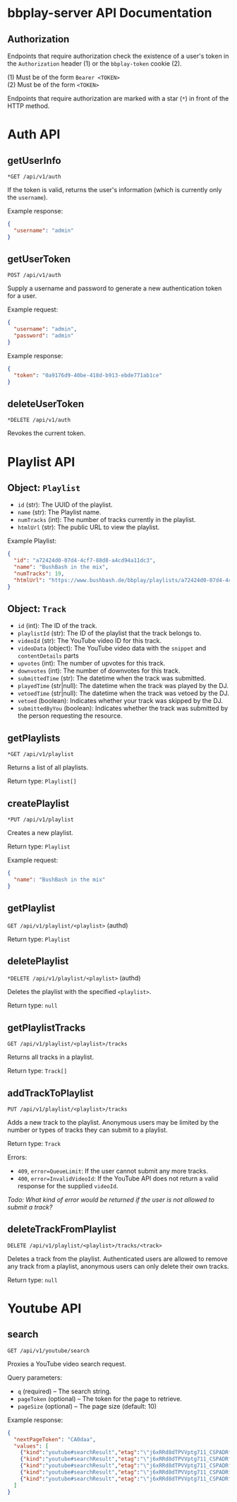 # bbplay-server API Documentation

## Authorization

Endpoints that require authorization check the existence of a user's
token in the `Authorization` header (1) or the `bbplay-token` cookie (2).

(1) Must be of the form `Bearer <TOKEN>`  
(2) Must be of the form `<TOKEN>`

Endpoints that require authorization are marked with a star (`*`) in front
of the HTTP method.

# Auth API

## getUserInfo

`*GET /api/v1/auth`

If the token is valid, returns the user's information
(which is currently only the `username`).

Example response:

```json
{
  "username": "admin"
}
```

## getUserToken

`POST /api/v1/auth`

Supply a username and password to generate a new authentication token for
a user.

Example request:

```json
{
  "username": "admin",
  "password": "admin"
}
```

Example response:

```json
{
  "token": "0a9176d9-40be-418d-b913-ebde771ab1ce"
}
```

## deleteUserToken

`*DELETE /api/v1/auth`

Revokes the current token.

# Playlist API

## Object: `Playlist`

* `id` (str): The UUID of the playlist.
* `name` (str): The Playlist name.
* `numTracks` (int): The number of tracks currently in the playlist.
* `htmlUrl` (str): The public URL to view the playlist.

Example Playlist:

```json
{
  "id": "a72424d0-07d4-4cf7-88d8-a4cd94a11dc3",
  "name": "BushBash in the mix",
  "numTracks": 19,
  "htmlUrl": "https://www.bushbash.de/bbplay/playlists/a72424d0-07d4-4cf7-88d8-a4cd94a11dc3"
}
```

## Object: `Track`

* `id` (int): The ID of the track.
* `playlistId` (str): The ID of the playlist that the track belongs to.
* `videoId` (str): The YouTube video ID for this track.
* `videoData` (object): The YouTube video data with the `snippet` and
  `contentDetails` parts
* `upvotes` (int): The number of upvotes for this track.
* `downvotes` (int): The number of downvotes for this track.
* `submittedTime` (str): The datetime when the track was submitted.
* `playedTime` (str|null): The datetime when the track was played by the DJ.
* `vetoedTime` (str|null): The datetime when the track was vetoed by the DJ.
* `vetoed` (boolean): Indicates whether your track was skipped by the DJ.
* `submittedByYou` (boolean): Indicates whether the track was submitted by
  the person requesting the resource.

## getPlaylists

`*GET /api/v1/playlist`

Returns a list of all playlists.

Return type: `Playlist[]`

## createPlaylist

`*PUT /api/v1/playlist`

Creates a new playlist.

Return type: `Playlist`

Example request:

```json
{
  "name": "BushBash in the mix"
}
```

## getPlaylist

`GET /api/v1/playlist/<playlist>` (authd)

Return type: `Playlist`

## deletePlaylist

`*DELETE /api/v1/playlist/<playlist>` (authd)

Deletes the playlist with the specified `<playlist>`.

Return type: `null`

## getPlaylistTracks

`GET /api/v1/playlist/<playlist>/tracks`

Returns all tracks in a playlist.

Return type: `Track[]`

## addTrackToPlaylist

`PUT /api/v1/playlist/<playlist>/tracks`

Adds a new track to the playlist. Anonymous users may be limited by the number
or types of tracks they can submit to a playlist.

Return type: `Track`

Errors:

* `409`, `error=QueueLimit`: If the user cannot submit any more tracks.
* `400`, `error=InvalidVideoId`: If the YouTube API does not return a valid
  response for the supplied `videoId`.

*Todo: What kind of error would be returned if the user is not allowed to submit a track?*

## deleteTrackFromPlaylist

`DELETE /api/v1/playlist/<playlist>/tracks/<track>`

Deletes a track from the playlist. Authenticated users are allowed to remove
any track from a playlist, anonymous users can only delete their own tracks.

Return type: `null`

# Youtube API

## search

`GET /api/v1/youtube/search`

Proxies a YouTube video search request.

Query parameters:

* `q` (required) &ndash; The search string.
* `pageToken` (optional) &ndash; The token for the page to retrieve.
* `pageSize` (optional) &ndash; The page size (default: 10)

Example response:

```json
{
  "nextPageToken": "CA0daa",
  "values": [
    {"kind":"youtube#searchResult","etag":"\"j6xRRd8dTPVVptg711_CSPADRfg/k1MIvVz0dChH9AAb_oDPeh3_czU\"","id":{"kind":"youtube#video","videoId":"0uyLRPmmYPk"},"snippet":{"publishedAt":"2019-12-08T13:00:01.000Z","channelId":"UCq8up0Ew9K0IiRxbz75BZsg","title":"A Complete Beginner&#39;s Guide To League of Legends","description":"We upload a TON of useful and informative guides on our website over at https://www.proguides.com/yt Whether you're a beginner or a veteran, Proguides will ...","thumbnails":{"default":{"url":"https://i.ytimg.com/vi/0uyLRPmmYPk/default.jpg","width":120,"height":90},"medium":{"url":"https://i.ytimg.com/vi/0uyLRPmmYPk/mqdefault.jpg","width":320,"height":180},"high":{"url":"https://i.ytimg.com/vi/0uyLRPmmYPk/hqdefault.jpg","width":480,"height":360}},"channelTitle":"ProGuides Challenger League of Legends Guides","liveBroadcastContent":"none"}},
    {"kind":"youtube#searchResult","etag":"\"j6xRRd8dTPVVptg711_CSPADRfg/DkWi-5pFK8xbcKnexAqBOT8S1XY\"","id":{"kind":"youtube#video","videoId":"btB28MdMfw0"},"snippet":{"publishedAt":"2019-12-08T11:51:15.000Z","channelId":"UCWVz07amFIiK8n1HwiJmU1A","title":"INCREDIBLE MOMENTS in the League of Legends","description":"INCREDIBLE MOMENTS in the League of Legends ❤ FB: https://www.facebook.com/LongAK1005/ Gmail: longak1005@gmail.com ❤ Credits: ...","thumbnails":{"default":{"url":"https://i.ytimg.com/vi/btB28MdMfw0/default.jpg","width":120,"height":90},"medium":{"url":"https://i.ytimg.com/vi/btB28MdMfw0/mqdefault.jpg","width":320,"height":180},"high":{"url":"https://i.ytimg.com/vi/btB28MdMfw0/hqdefault.jpg","width":480,"height":360}},"channelTitle":"Sara LoL","liveBroadcastContent":"none"}},
    {"kind":"youtube#searchResult","etag":"\"j6xRRd8dTPVVptg711_CSPADRfg/PwcfIwNfJDEUMH4OhVVytc3M6R4\"","id":{"kind":"youtube#channel","channelId":"UC2t5bjwHdUX4vM2g8TRDq5g"},"snippet":{"publishedAt":"2009-02-09T20:19:08.000Z","channelId":"UC2t5bjwHdUX4vM2g8TRDq5g","title":"League of Legends","description":"Recently recognized as the most played video game in the world—100 million play every month—League of Legends® is a multiplayer online battle arena ...","thumbnails":{"default":{"url":"https://yt3.ggpht.com/-AEerXPqHm3M/AAAAAAAAAAI/AAAAAAAAAAA/S8WpkwxItLQ/s88-c-k-no-mo-rj-c0xffffff/photo.jpg"},"medium":{"url":"https://yt3.ggpht.com/-AEerXPqHm3M/AAAAAAAAAAI/AAAAAAAAAAA/S8WpkwxItLQ/s240-c-k-no-mo-rj-c0xffffff/photo.jpg"},"high":{"url":"https://yt3.ggpht.com/-AEerXPqHm3M/AAAAAAAAAAI/AAAAAAAAAAA/S8WpkwxItLQ/s800-c-k-no-mo-rj-c0xffffff/photo.jpg"}},"channelTitle":"League of Legends","liveBroadcastContent":"upcoming"}},
    {"kind":"youtube#searchResult","etag":"\"j6xRRd8dTPVVptg711_CSPADRfg/RlUC4Ecj-_ZbKOkhXkomemOb_n0\"","id":{"kind":"youtube#video","videoId":"PUzta_hm238"},"snippet":{"publishedAt":"2019-12-07T17:15:10.000Z","channelId":"UCNAf1k0yIjyGu3k9BwAg3lg","title":"Calvert-Lewin&#39;s brace stuns Chelsea💥 | Everton 3-1 Chelsea | Premier League Highlights","description":"SUBSCRIBE ▻ http://bit.ly/SSFootballSub PREMIER LEAGUE HIGHLIGHTS ▻ http://bit.ly/SkySportsPLHighlights Dominic Calvert-Lewin's double gave Duncan ...","thumbnails":{"default":{"url":"https://i.ytimg.com/vi/PUzta_hm238/default.jpg","width":120,"height":90},"medium":{"url":"https://i.ytimg.com/vi/PUzta_hm238/mqdefault.jpg","width":320,"height":180},"high":{"url":"https://i.ytimg.com/vi/PUzta_hm238/hqdefault.jpg","width":480,"height":360}},"channelTitle":"Sky Sports Football","liveBroadcastContent":"none"}},
    {"kind":"youtube#searchResult","etag":"\"j6xRRd8dTPVVptg711_CSPADRfg/HgdL8NG7Hp8Lsq3gwTfqv95H2oE\"","id":{"kind":"youtube#video","videoId":"SW8DUz4BpF0"},"snippet":{"publishedAt":"2019-12-08T12:57:27.000Z","channelId":"UCHOgFpGQ1DG-PmzWVhPA_Jg","title":"MI-AM LUAT ANTRENOR LA WEEKEND LEAGUE pe FIFA 20 !","description":"Donatii AICI (apari pe ecran): https://www.tipeeestream.com/dizomania/donation ➥Moderatorul este 10 EURO ➥Promovarea este 10 EURO (Doar la canale de ...","thumbnails":{"default":{"url":"https://i.ytimg.com/vi/SW8DUz4BpF0/default_live.jpg","width":120,"height":90},"medium":{"url":"https://i.ytimg.com/vi/SW8DUz4BpF0/mqdefault_live.jpg","width":320,"height":180},"high":{"url":"https://i.ytimg.com/vi/SW8DUz4BpF0/hqdefault_live.jpg","width":480,"height":360}},"channelTitle":"Dizomania","liveBroadcastContent":"live"}}
  ]
}
```
